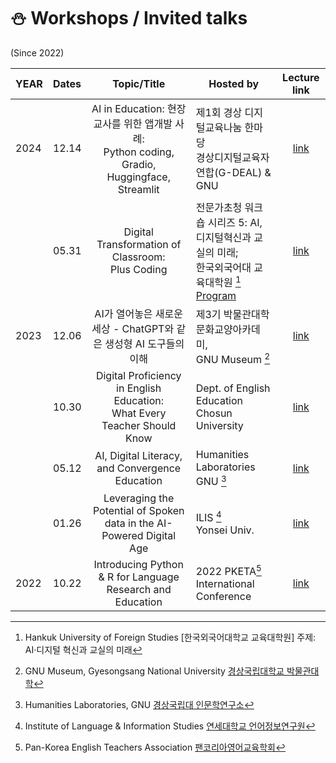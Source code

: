 # ⛄ Workshops / Invited talks 
(Since 2022)



|YEAR|Dates|Topic/Title|Hosted by|Lecture link|
|:--|:--|:--:|--|:--:|
| 2024 |12.14 | AI in Education: 현장교사를 위한 앱개발 사례: <br>Python coding, Gradio, Huggingface, Streamlit | 제1회 경상 디지털교육나눔 한마당<br>경상디지털교육자연합(G-DEAL) & GNU|[link](https://241214.streamlit.app)|
| |05.31 | Digital Transformation of Classroom: <br>Plus Coding| 전문가초청 워크숍 시리즈 5: AI, 디지털혁신과 교실의 미래; <br>한국외국어대 교육대학원 [^5]<br> [Program](https://builder.hufs.ac.kr/user/boardList.action?command=view&page=1&boardId=26502&boardSeq=185037850) |[link](https://github.com/MK316/workshops/blob/main/20240531_hufs/readme.md)|
| 2023 |12.06 |AI가 열어놓은 새로운 세상 - ChatGPT와 같은 생성형 AI 도구들의 이해|제3기 박물관대학 문화교양아카데미, <br>GNU Museum [^4]|[link](https://github.com/MK316/workshops/tree/main/20231206)|
| |10.30 | Digital Proficiency in English Education: <br> What Every Teacher Should Know | Dept. of English Education <br>Chosun University | [link](https://github.com/MK316/workshops/tree/main/2023CSU)|
| |05.12 |AI, Digital Literacy, and Convergence Education | Humanities Laboratories <br>GNU [^3] | [link](https://github.com/MK316/workshops/blob/main/20230512_GNU/README.md)|
||01.26|Leveraging the Potential of Spoken data in the AI-Powered Digital Age|ILIS [^2] <br>Yonsei Univ.|[link](https://github.com/MK316/workshops/blob/main/20230126_yonsei/index.md)|
|2022|10.22| Introducing Python & R for Language Research and Education | 2022 PKETA[^1] International Conference|[link](https://github.com/MK316/pketa22/blob/main/README.md)|



[^1]: Pan-Korea English Teachers Association [팬코리아영어교육학회](https://pketa.jams.or.kr/co/locale.kci?lang=en_US)
[^2]: Institute of Language & Information Studies [연세대학교 언어정보연구원](https://devcms.yonsei.ac.kr/ilis_en/index.do)
[^3]: Humanities Laboratories, GNU [경상국립대 인문학연구소](https://www.gnu.ac.kr/human/main.do)
[^4]: GNU Museum, Gyesongsang National University [경상국립대학교 박물관대학](https://www.gnu.ac.kr/museum/main.do)
[^5]: Hankuk University of Foreign Studies [한국외국어대학교 교육대학원] 주제: AI·디지털 혁신과 교실의 미래
